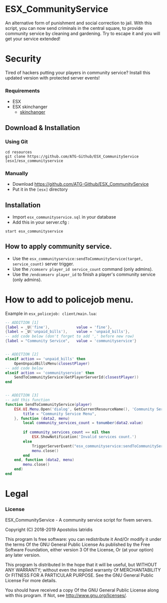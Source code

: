 # ESX_CommunityService

An alternative form of punishment and social correction to jail. With this script, you can now send criminals in the central square, to provide community service by cleaning and gardening. Try to escape it and you will get your service extended!

# Security
Tired of hackers putting your players in community service? Install this updated version with protected server events!

### Requirements
* ESX
* ESX skinchanger
  * [skinchanger](https://github.com/ESX-Org/skinchanger)

## Download & Installation

### Using Git
```
cd resources
git clone https://github.com/ATG-Github/ESX_CommunityService [esx]/esx_communityservice
```

### Manually
- Download https://github.com/ATG-Github/ESX_CommunityService
- Put it in the `[esx]` directory


## Installation
- Import `esx_communityservice.sql` in your database
- Add this in your server.cfg :

```
start esx_communityservice
```
## How to apply community service.

- Use the `esx_communityservice:sendToCommunityService(target, service_count)` server trigger.
- Use the `/comserv player_id service_count` command (only admins).
- Use the `/endcomserv player_id` to finish a player's community service (only admins).



# How to add to policejob menu.

Example in `esx_policejob: client/main.lua`:

```lua
-- ADDITION [1]
{label = _U('fine'),			value = 'fine'},
{label = _U('unpaid_bills'),	value = 'unpaid_bills'},
-- add code below (don't forget to add ',' before new row)
{label = "Community Service",	value = 'communityservice'}


-- ADDITION [2]
elseif action == 'unpaid_bills' then
	OpenUnpaidBillsMenu(closestPlayer)
-- add code below
elseif action == 'communityservice' then
	SendToCommunityService(GetPlayerServerId(closestPlayer))
end


-- ADDITION [3]
-- add this function
function SendToCommunityService(player)
	ESX.UI.Menu.Open('dialog', GetCurrentResourceName(), 'Community Service Menu', {
		title = "Community Service Menu",
	}, function (data2, menu)
		local community_services_count = tonumber(data2.value)
		
		if community_services_count == nil then
			ESX.ShowNotification('Invalid services count.')
		else
			TriggerServerEvent("esx_communityservice:sendToCommunityService", player, community_services_count)
			menu.close()
		end
	end, function (data2, menu)
		menu.close()
	end)
end
```


# Legal
### License
ESX_CommunityService - A community service script for fivem servers.

Copyright (C) 2018-2019 Apostolos Iatridis

This program Is free software: you can redistribute it And/Or modify it under the terms Of the GNU General Public License As published by the Free Software Foundation, either version 3 Of the License, Or (at your option) any later version.

This program Is distributed In the hope that it will be useful, but WITHOUT ANY WARRANTY; without even the implied warranty Of MERCHANTABILITY Or FITNESS FOR A PARTICULAR PURPOSE. See the GNU General Public License For more details.

You should have received a copy Of the GNU General Public License along with this program. If Not, see http://www.gnu.org/licenses/.
